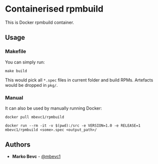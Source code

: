 # Containerised rpmbuild
This is Docker rpmbuild container.

## Usage

### Makefile

You can simply run:
```shell
make build
```

This would pick all `*.spec` files in current folder and build RPMs. Artefacts
would be dropped in `pkg/`.

### Manual

It can also be used by manually running Docker:
```shell
docker pull mbevc1/rpmbuild

docker run --rm -it -v $(pwd):/src -e VERSION=1.0 -e RELEASE=1 mbevc1/rpmbuild <some>.spec <output_path>/
```

## Authors
* **Marko Bevc** - [@mbevc1](https://github.com/mbevc1)
